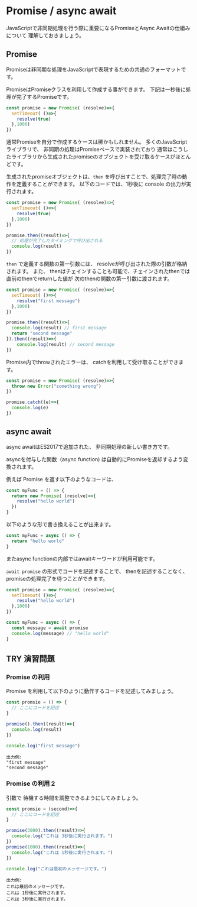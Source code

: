 # Promise / async await

JavaScriptで非同期処理を行う際に重要になるPromiseとAsync Awaitの仕組みについて
理解しておきましょう。

## Promise

Promiseは非同期な処理をJavaScriptで表現するための共通のフォーマットです。

PromiseはPromiseクラスを利用して作成する事ができます。
下記は一秒後に処理が完了するPromiseです。

```js 
const promise = new Promise( (resolve)=>{
  setTimeout( ()=>{
    resolve(true)
  },1000)
})
```

通常Promiseを自分で作成するケースは稀かもしれません。
多くのJavaScriptライブラリで、 非同期の処理はPromiseベースで実装されており 
通常はこうしたライブラリから生成されたpromiseのオブジェクトを受け取るケースがほとんどです。

生成されたpromiseオブジェクトは、`then` を呼び出すことで、処理完了時の動作を定義することができます。
以下のコードでは、1秒後に console の出力が実行されます。

```js
const promise = new Promise( (resolve)=>{
  setTimeout( ()=>{
    resolve(true)
  },1000)
})

promise.then((result)=>{
  // 処理が完了したタイミングで呼び出される
  console.log(result)
})
```

`then` で定義する関数の第一引数には、 resolveが呼び出された際の引数が格納されます。
また、 thenはチェインすることも可能で、チェインされたthenでは直前のthenでreturnした値が
次のthenの関数の第一引数に渡されます。

```js
const promise = new Promise( (resolve)=>{
  setTimeout( ()=>{
    resolve("first message")
  },1000)
})

promise.then((result)=>{
  console.log(result) // first message
  return "second message" 
}).then((result)=>{
    console.log(result) // second message
})
```

Promise内でthrowされたエラーは、 catchを利用して受け取ることができます。

```js
const promise = new Promise( (resolve)=>{
  throw new Error("something wrong")
})

promise.catch((e)=>{
  console.log(e)
})
```

## async await 

async awaitはES2017で追加された、 非同期処理の新しい書き方です。

asyncを付与した関数（async function) は自動的にPromiseを返却するよう変換されます。

例えば Promise を返す以下のようなコードは、

```js
const myFunc = () => {
  return new Promise( (resolve)=>{
    resolve("hello world")
  })
}
```

以下のような形で書き換えることが出来ます。

```js
const myFunc = async () => {
  return "hello world"
}

```

またasync functionの内部ではawaitキーワードが利用可能です。

`await promise` の形式でコードを記述することで、 thenを記述することなく、 
promiseの処理完了を待つことができます。

```js
const promise = new Promise( (resolve)=>{
  setTimeout( ()=>{
    resolve("hello world")
  },1000)
})

const myFunc = async () => {
  const message = await promise
  console.log(message) // "hello world"
}
```


## TRY 演習問題

### Promise の利用

Promise を利用して以下のように動作するコードを記述してみましょう。

```js
const promsie = () => {
  // ここにコードを記述
}

promise().then((result)=>{
  console.log(result)
})

console.log("first message") 
```

```text
出力例:
"first message"
"second message"
```

### Promise の利用 2

引数で 待機する時間を調整できるようにしてみましょう。

```js
const promsie = (second)=>{
  // ここにコードを記述
}

promise(3000).then((result)=>{
  console.log("これは 3秒後に実行されます。")
})
promise(1000).then((result)=>{
  console.log("これは 1秒後に実行されます。")
})

console.log("これは最初のメッセージです。") 
```

```text
出力例:
これは最初のメッセージです。
これは 1秒後に実行されます。
これは 3秒後に実行されます。
```
